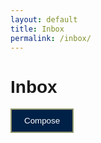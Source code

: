 ```yaml
---
layout: default
title: Inbox
permalink: /inbox/
---
```


<html lang="en">
<head>
    <meta charset="UTF-8">
    <meta name="viewport" content="width=device-width, initial-scale=1.0">
    <title>Email Message Page</title>
    <style>
        body {
            font-family: Arial, sans-serif;
        }
        .message {
            border: 1px solid #ccc;
            padding: 10px;
            margin-bottom: 10px;
        }
        .compose-btn {
            background-color: #002147;
            color: white;
            padding: 10px 20px;
            border: 2px solid black;
            cursor: pointer;
            text-decoration: none;
            display: inline-block;
            margin-bottom: 32px;
            border-color: #91976cff;
        }
    </style>
</head>
<body>
    <h1>Inbox</h1>
    <a href="{{site.baseurl}}/message/"><button class="compose-btn">Compose</button></a>
    <div id="inbox-messages"></div>
    <script>
        fetch('http://localhost:8911/api/messages')
            .then(response => response.json())
            .then(data => {
                // Loop through the received data and create HTML elements to display each message
                const messageList = document.getElementById('inbox-messages');
                data.forEach(message => {
                    const listItem = document.createElement('div');
                    listItem.classList.add('message');
                    listItem.innerHTML = `
                        <strong>ID:</strong> ${message.id}<br>
                        <strong>From:</strong> ${message.from}<br>
                        <strong>Subject:</strong> ${message.subject}<br>
                        <p>${message.content}</p>
                    `;
                    messageList.appendChild(listItem);
                });
            })
            .catch(error => {
                console.error('Error fetching data:', error);
            });
    </script>
</body>
</html>
